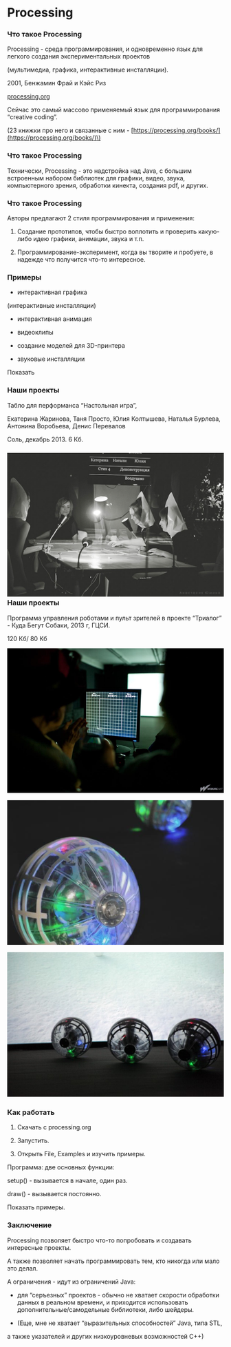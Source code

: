 # Processing

### Что такое Processing

Processing - среда программирования, и одновременно язык для легкого создания экспериментальных проектов

\(мультимедиа, графика, интерактивные инсталляции\).

2001, Бенжамин Фрай и Кэйс Риз

[processing.org](/processing.org)

Сейчас это самый массово применяемый язык для программирования “creative coding”.

\(23 книжки про него и связанные с ним - [https://processing.org/books/](https://processing.org/books/)\)

### Что такое Processing

Технически, Processing - это надстройка над Java, с большим встроенным набором библиотек для графики, видео, звука, компьютерного зрения, обработки кинекта, создания pdf, и других.

 

### Что такое Processing

Авторы предлагают 2 стиля программирования и применения:

1. Создание прототипов, чтобы быстро воплотить и проверить какую-либо идею графики, анимации, звука и т.п.

2. Программирование-эксперимент, когда вы творите и пробуете, в надежде что получится что-то интересное.

###  Примеры

- интерактивная графика 

\(интерактивные инсталляции\)

- интерактивная анимация

- видеоклипы

- создание моделей для 3D-принтера

- звуковые инсталляции

Показать

### Наши проекты

Табло для перформанса “Настольная игра”, 

Екатерина Жаринова, Таня Просто, Юлия Колтышева, Наталья Бурлева, Антонина Воробьева, Денис Перевалов

Соль, декабрь 2013.   6 Кб.

### ![](/assets/proc_1.png)Наши проекты

Программа управления роботами и пульт зрителей в проекте “Триалог” - Куда Бегут Собаки, 2013 г, ГЦСИ. 

120 Кб/ 80 Кб



![](/assets/proc_2.png)

![](/assets/proc_3.png)

![](/assets/proc_4.png)

### Как работать

1. Скачать с processing.org

2. Запустить.

3. Открыть File, Examples и изучить примеры.

Программа: две основных функции:

setup\(\)		- вызывается в начале, один раз.

draw\(\)		- вызывается постоянно.

Показать примеры.

### Заключение

Processing позволяет быстро что-то попробовать и создавать интересные проекты.

А также позволяет начать программировать тем, кто никогда или мало это делал.

А ограничения - идут из ограничений Java:

- для “серъезных” проектов - обычно не хватает скорости обработки данных в реальном времени, и приходится использовать дополнительные/самодельные библиотеки, либо шейдеры.

- \(Еще, мне не хватает “выразительных способностей” Java, типа STL,

а также указателей и других низкоуровневых возможностей C++\)









